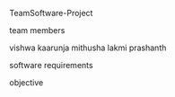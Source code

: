  TeamSoftware-Project

team members

vishwa
kaarunja
mithusha
lakmi
prashanth



software requirements




objective 







